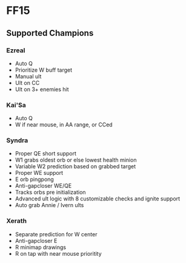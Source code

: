 # FF15

## Supported Champions
### Ezreal
* Auto Q
* Prioritize W buff target
* Manual ult
* Ult on CC
* Ult on 3+ enemies hit

### Kai'Sa
* Auto Q
* W if near mouse, in AA range, or CCed

### Syndra
* Proper QE short support
* W1 grabs oldest orb or else lowest health minion
* Variable W2 prediction based on grabbed target
* Proper WE support
* E orb pingpong
* Anti-gapcloser WE/QE
* Tracks orbs pre initialization
* Advanced ult logic with 8 customizable checks and ignite support
* Auto grab Annie / Ivern ults

### Xerath
* Separate prediction for W center
* Anti-gapcloser E
* R minimap drawings
* R on tap with near mouse prioritity
